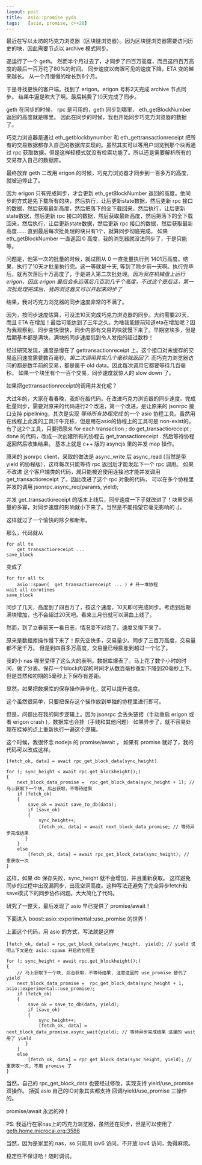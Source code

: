 ```yaml
---
layout: post
title:  asio::promise yyds
tags:   [asio, promise, c++20]
---
```


最近在写以太坊的巧克力浏览器（区块链浏览器）。因为区块链浏览器需要访问历史的块，因此需要节点以 archive 模式同步。

遂运行了一个 geth。 然而半个月过去了，才同步了四百万高度，而且这四百万高度的最后一百万花了80%的时间。
同步速度以肉眼可见的速度下降，ETA 变的越来越长。 从一个月慢慢的增长到6个月。

于是寻找更快的客户端。找到了 erigon。erigon 号称2天完成 archive 节点同步。
结果牛逼是吹大了啊。最后耗费了10天完成了同步。

geth 在同步的时候， rpc 是可用的，geth 同步到哪里， eth_getBlockNumber 返回的高度就是哪里。
因此在同步的时候，我也开始同步巧克力浏览器的数据了。

巧克力浏览器是通过 eth_getblockbynumber 和 eth_gettransactionreceipt 把所有的交易数据都存入自己的数据库实现的。虽然其实可以等用户浏览到那个块再通过 rpc 获取数据，但是这样轻模式就没有检索功能了。所以还是需要解析所有的交易存入自己的数据库。

最终放弃 geth 二改用 erigon 的时候，巧克力浏览器才同步到一百多万的高度，就被迫停止了。

因为 erigon 只有完成同步，才会更新 eth_getBlockNumber 返回的高度。他同步的方式是先下载所有的块，然后执行，让后更新state数据，然后更新 rpc 接口的数据，然后获取最新高度，然后把落下的全下载回来，然后执行，让后更新state数据，然后更新 rpc 接口的数据，然后获取最新高度，然后把落下的全下载回来，然后执行，让后更新state数据，然后更新 rpc 接口的数据，然后获取最新高度...... 直到最后每次批处理的块只有1个，就算同步彻底完成。
如果 eth_getBlockNumber 一直返回 0 高度，我的浏览器就没法同步了，于是只能等。

问题是，他第一次的批量的时候，就试图从 0 一直批量执行到 1401万高度。结果，执行了10天才批量执行完。这一等就是十天, 等到了除夕前一天啊。执行完毕后，就再次落后十万高度了，于是进入第二次批处理。_因为我在机械盘上运行 erigon，因此 erigon 最后会永远落后几百到几千个高度，不过这个是后话，第一次批处理完成后，我的浏览器又可以开起来同步了_

结果，我对巧克力浏览器的同步速度非常的不满了。

因为，按同步速度估算，可没法10天完成巧克力浏览器的同步。大约需要20天，而且 ETA 在增加！最后可能达到了三年之久。为啥我能提前知道eta在增加呢？因为我观察到，同步空快很快，同步内部有交易的块就慢下来了。早期空块多，但是后期基本都是满块。满块的同步速度低到令人发指的超过数秒！

经过研究发现，速度是慢在了 gettransactionreceipt 上。这个接口对未缓存的交易返回速度需要数百毫秒。_第二次调用其实几个毫秒就返回了._
而巧克力浏览器访问的都是数年前的交易，都是属于 old data。因此每次调用它都要等待几百毫秒。
如果一个块里有个一百个交易，同步速度就惊人的 slow down 了。

如果把gettransactionreceipt的调用并发化呢？

大过年的，大家在看春晚，我却在敲代码。在改进巧克力浏览器的同步速度。完成批量同步，需要对原来的代码进行2个改进，第一个改进，是让原来的 jsonrpc 接口支持 pipelining，其次是实现 *等待所有协程完成* 的一个 asio 协程工具。虽然用在线程上此类的工具汗牛充栋，但是用在asio的协程上的工具可是 non-exist的。
有了这2个工具，只要把原来 for each transaction ; do get_transactioreceipt ; done 的代码，改成一次创建所有的协程去 get_transactioreceipt . 然后等待协程返回然后收集结果。 基本上就是 c++ 版的 asyncjs 里的并发 map 操作。

原来的 jsonrpc client，采取的做法是  async_write 后 async_read (当然是带 yield 的协程版），这样每次只能等待 rpc 返回后才能发起下一个 rpc 调用。
如果不改进 这个客户端类的代码，就只能被迫使用连接池才能并发调用 get_transactioreceipt 了。因此改进了这个 rpc 对象的代码， 可以在多个协程里并发的调用 jsonrpc.async_req(params, yield); 

并发 get_transactioreceipt 的版本上线后，同步速度一下子就改进了！块里交易量的多寡，对同步速度的影响就小下来了。当然是不能指望它毫无影响的 _:)_。

这样就过了一个愉快的除夕和新年。

那么，代码就从
```
for all tx
    get_transactioreceipt ...
save_block
```

变成了
```
for for all tx
    asio::spawn(  get_transactioreceipt ... ) # 开一堆协程
wait all corotines
save_block
```

同步了几天，高度到了四百万了，按这个速度，10天即可完成同步。考虑到后期满块增加，也不会超过20天吧。看来三月份就可以满血上线了。

然而，到了立春前天一看日志，情况变不对劲了。速度又慢下来了。

原来是数据库操作慢下来了！原先空快多，交易量少。同步了三百万高度，交易量都不足千万。
但是到四百多万高度，交易量已经膨胀到超过一个亿了。

我的小 nas 哪里受得了这么大的表啊。数据库爆表了。马上花了数个小时的时间，做了分表。保存一个block内容的时间才从数百毫秒重新下降到20毫秒上下。
但是显然和初期的5毫秒上下保存有差距。

显然，如果把数据库的保存操作异步化，就可以提升速度。

这个虽然很简单，只要把保存这个操作放到单独的协程里进行即可。

但是，问题出在我的同步逻辑上。因为 jsonrpc 会丢失链接（手动重启 erigon 或者 erigon crash )，数据库也会挂（手贱和其他问题）
如果异步了，就不容易处理在挂掉的点上重新执行一遍这个逻辑。

这个时候，我很怀念 nodejs 的 promise/await ， 如果有 promise 就好了，我的代码可以改成这样。

```
[fetch_ok, data] = await rpc_get_block_data(sync_height)

for (; sync_height < await rpc.get_blockheight();)
{
    next_block_data_promise =  rpc_get_block_data(sync_height + 1); // 马上获取下一个块, 后台获取，不等待结果
    if (fetch_ok)
    {
        save_ok = await save_to_db(data);
        if (save_ok)
        {
            sync_height++;
            [fetch_ok, data] = await next_block_data_promise; // 等待异步完成结果
       }
    }
    else
        [fetch_ok, data] = await rpc_get_block_data(sync_height); // 重获取一次
}

```

这样，如果 db 保存失败，sync_height 就不会增加，并且重新获取。
这样避免同步的过程中出现漏同步，出现空洞高度。这种写法还避免了完全异步fetch和save模式下的同步协作问题。大大简化了代码。

研究了一整天，最后发现了 asio 早已提供了 promise/await！

下面进入 boost::asio::experimental::use_promise 的世界！

上面这个代码，用 asio 的方式，写法就是这样

```
[fetch_ok, data] = rpc_get_block_data(sync_height， yield); // yield 说明上下文是在 asio::spawn 开启的协程里

for (; sync_height < await rpc.get_blockheight();)
{
    // 马上获取下一个块, 后台获取，不等待结果, 注意这里的 use_promise 替代了 yield
    next_block_data_promise =  rpc_get_block_data(sync_height + 1, asio::experimental::use_promise); 
    if (fetch_ok)
    {
        save_ok = save_to_db(data, yield);
        if (save_ok)
        {
            sync_height++;
            [fetch_ok, data] = next_block_data_promise.async_wait(yield); // 等待异步完成结果 这里的 wait 用了 yield
       }
    }
    else
        [fetch_ok, data] = rpc_get_block_data(sync_height, yield); // 重获取一次, 不用 promise 了
}

```

当然，自己的 rpc_get_block_data 也要经过修改，实现支持 yield/use_promise 双操作。 括弧 asio 自己的IO对象其实都支持 回调/yield/use_promise 三操作的。


promise/await 永远的神！

PS: 我运行在家nas上的巧克力浏览器，虽然还在同步，但是可以使用了 [geth.home.microcai.org:3586](http://geth.home.microcai.org:3586/)

当然，因为是家里的 nas，so 只能用 ipv6 访问。不开放 ipv4 访问，免得麻烦。

稳定性不保证哈！随时调试。
